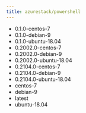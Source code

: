 ```yaml
---
title: azurestack/powershell
---
```

- 0.1.0-centos-7
- 0.1.0-debian-9
- 0.1.0-ubuntu-18.04
- 0.2002.0-centos-7
- 0.2002.0-debian-9
- 0.2002.0-ubuntu-18.04
- 0.2104.0-centos-7
- 0.2104.0-debian-9
- 0.2104.0-ubuntu-18.04
- centos-7
- debian-9
- latest
- ubuntu-18.04

